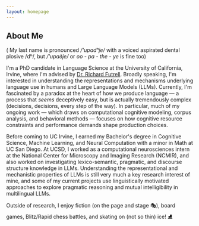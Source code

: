 ```yaml
---
layout: homepage
---
```


## About Me

( My last name is pronounced  */'upadʰje/* with a voiced aspirated dental plosive /dʰ/, but */'upaðje/* or *oo - pa - the - ye* is fine too) 

I'm a PhD candidate in Language Science at the University of California, Irvine, where I'm advised by [Dr. Richard Futrell](https://www.socsci.uci.edu/~rfutrell/). Broadly speaking, I'm interested in understanding the representations and mechanisms underlying language use in humans and Large Language Models (LLMs). Currently, I'm fascinated by a paradox at the heart of how we produce language — a process that *seems* deceptively easy, but is actually tremendously complex (decisions, decisions, every step of the way). In particular, much of my ongoing work — which draws on computational cognitive modeling, corpus analysis, and behavioral methods — focuses on how cognitive resource constraints and performance demands shape production choices. 

Before coming to UC Irvine, I earned my Bachelor's degree in Cognitive Science, Machine Learning, and Neural Computation with a minor in Math at UC San Diego. At UCSD, I worked as a computational neurosciences intern at the National Center for Microscopy and Imaging Research (NCMIR), and also worked on investigating lexico-semantic, pragmatic, and discourse structure knowledge in LLMs. Understanding the representational and mechanistic properties of LLMs is still very much a key research interest of mine, and some of my current projects use linguistically motivated approaches to explore pragmatic reasoning and mutual intelligibility in multilingual LLMs. 

Outside of research, I enjoy fiction (on the page and stage 🎭), board games, Blitz/Rapid chess battles, and skating on (not so thin) ice! ⛸️
